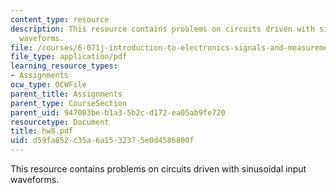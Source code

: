 ```yaml
---
content_type: resource
description: This resource contains problems on circuits driven with sinusoidal input
  waveforms.
file: /courses/6-071j-introduction-to-electronics-signals-and-measurement-spring-2006/d59fa852c35a6a1532375e0d4586800f_hw8.pdf
file_type: application/pdf
learning_resource_types:
- Assignments
ocw_type: OCWFile
parent_title: Assignments
parent_type: CourseSection
parent_uid: 947003be-b1a3-5b2c-d172-ea05ab9fe720
resourcetype: Document
title: hw8.pdf
uid: d59fa852-c35a-6a15-3237-5e0d4586800f
---
```

This resource contains problems on circuits driven with sinusoidal input waveforms.

